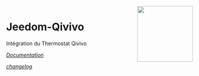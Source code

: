 <img align="right" src="plugin_info/qivivo_icon.png" width="150">

# Jeedom-Qivivo

Intégration du Thermostat Qivivo

*[Documentation](/docs/fr_FR/index.md)*

*[changelog](/docs/fr_FR/changelog.md)*


